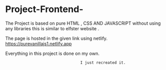 # Project-Frontend-

The Project is based on pure HTML , CSS AND JAVASCRIPT without using any libraries this is similar to elfster website .


The page is hosted in the given link using netlify.
https://purevanillajs1.netlify.app


Everything in this project is done  on my own.

                                     I just recreated it.

